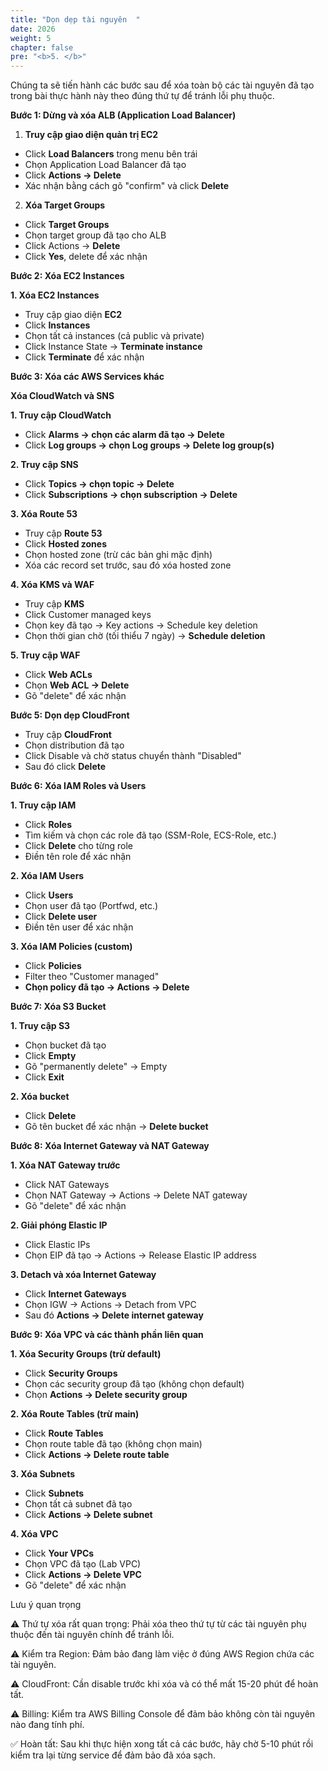 ```yaml
---
title: "Dọn dẹp tài nguyên  "
date: 2026
weight: 5
chapter: false
pre: "<b>5. </b>"
---
```


Chúng ta sẽ tiến hành các bước sau để xóa toàn bộ các tài nguyên đã tạo trong bài thực hành này theo đúng thứ tự để tránh lỗi phụ thuộc.

**Bước 1: Dừng và xóa ALB (Application Load Balancer)**

1. **Truy cập giao diện quản trị EC2**

- Click **Load Balancers** trong menu bên trái
- Chọn Application Load Balancer đã tạo
- Click **Actions → Delete**
- Xác nhận bằng cách gõ "confirm" và click **Delete**

2. **Xóa Target Groups**

- Click **Target Groups**
- Chọn target group đã tạo cho ALB
- Click Actions → **Delete**
- Click **Yes**, delete để xác nhận

**Bước 2: Xóa EC2 Instances**

**1. Xóa EC2 Instances**

- Truy cập giao diện **EC2**
- Click **Instances**
- Chọn tất cả instances (cả public và private)
- Click Instance State → **Terminate instance**
- Click **Terminate** để xác nhận

**Bước 3: Xóa các AWS Services khác**

**Xóa CloudWatch và SNS**

**1. Truy cập CloudWatch**

- Click **Alarms → chọn các alarm đã tạo → Delete**
- Click **Log groups → chọn Log groups → Delete log group(s)**

**2. Truy cập SNS**

- Click **Topics → chọn topic → Delete**
- Click **Subscriptions → chọn subscription → Delete**

**3. Xóa Route 53**

- Truy cập **Route 53**
- Click **Hosted zones**
- Chọn hosted zone (trừ các bản ghi mặc định)
- Xóa các record set trước, sau đó xóa hosted zone

**4. Xóa KMS và WAF**

- Truy cập **KMS**
- Click Customer managed keys
- Chọn key đã tạo → Key actions → Schedule key deletion
- Chọn thời gian chờ (tối thiểu 7 ngày) → **Schedule deletion**

**5. Truy cập WAF**

- Click **Web ACLs**
- Chọn **Web ACL → Delete**
- Gõ "delete" để xác nhận

**Bước 5: Dọn dẹp CloudFront**

- Truy cập **CloudFront**
- Chọn distribution đã tạo
- Click Disable và chờ status chuyển thành "Disabled"
- Sau đó click **Delete**

**Bước 6: Xóa IAM Roles và Users**

**1. Truy cập IAM**

- Click **Roles**
- Tìm kiếm và chọn các role đã tạo (SSM-Role, ECS-Role, etc.)
- Click **Delete** cho từng role
- Điền tên role để xác nhận

**2. Xóa IAM Users**

- Click **Users**
- Chọn user đã tạo (Portfwd, etc.)
- Click **Delete user**
- Điền tên user để xác nhận

**3. Xóa IAM Policies (custom)**

- Click **Policies**
- Filter theo "Customer managed"
- **Chọn policy đã tạo → Actions → Delete**

**Bước 7: Xóa S3 Bucket**

**1. Truy cập S3**

- Chọn bucket đã tạo
- Click **Empty**
- Gõ "permanently delete" → Empty
- Click **Exit**

**2. Xóa bucket**

- Click **Delete**
- Gõ tên bucket để xác nhận → **Delete bucket**

**Bước 8: Xóa Internet Gateway và NAT Gateway**

**1. Xóa NAT Gateway trước**

- Click NAT Gateways
- Chọn NAT Gateway → Actions → Delete NAT gateway
- Gõ "delete" để xác nhận

**2. Giải phóng Elastic IP**

- Click Elastic IPs
- Chọn EIP đã tạo → Actions → Release Elastic IP address

**3. Detach và xóa Internet Gateway**

- Click **Internet Gateways**
- Chọn IGW → Actions → Detach from VPC
- Sau đó **Actions → Delete internet gateway**

**Bước 9: Xóa VPC và các thành phần liên quan**

**1. Xóa Security Groups (trừ default)**

- Click **Security Groups**
- Chọn các security group đã tạo (không chọn default)
- Chọn **Actions → Delete security group**

**2. Xóa Route Tables (trừ main)**

- Click **Route Tables**
- Chọn route table đã tạo (không chọn main)
- Click **Actions → Delete route table**

**3. Xóa Subnets**

- Click **Subnets**
- Chọn tất cả subnet đã tạo
- Click **Actions → Delete subnet**

**4. Xóa VPC**

- Click **Your VPCs**
- Chọn VPC đã tạo (Lab VPC)
- Click **Actions → Delete VPC**
- Gõ "delete" để xác nhận

Lưu ý quan trọng

⚠️ Thứ tự xóa rất quan trọng: Phải xóa theo thứ tự từ các tài nguyên phụ thuộc đến tài nguyên chính để tránh lỗi.

⚠️ Kiểm tra Region: Đảm bảo đang làm việc ở đúng AWS Region chứa các tài nguyên.

⚠️ CloudFront: Cần disable trước khi xóa và có thể mất 15-20 phút để hoàn tất.

⚠️ Billing: Kiểm tra AWS Billing Console để đảm bảo không còn tài nguyên nào đang tính phí.

✅ Hoàn tất: Sau khi thực hiện xong tất cả các bước, hãy chờ 5-10 phút rồi kiểm tra lại từng service để đảm bảo đã xóa sạch.
